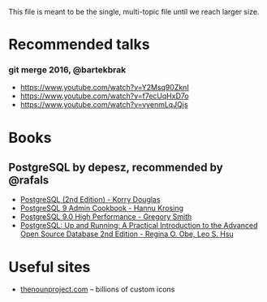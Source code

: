 This file is meant to be the single, multi-topic file until we reach larger size.

# Recommended talks

### git merge 2016, @bartekbrak

- https://www.youtube.com/watch?v=Y2Msq90ZknI
- https://www.youtube.com/watch?v=f7ecUqHxD7o
- https://www.youtube.com/watch?v=vyenmLqJQjs

# Books

## PostgreSQL by depesz, recommended by @rafals
- [PostgreSQL (2nd Edition) - Korry Douglas](https://www.amazon.com/PostgreSQL-2nd-Edition-Korry-Douglas/dp/0672327562/ref=sr_1_5?ie=UTF8&qid=1343995455&sr=8-5&keywords=postgresql)
- [PostgreSQL 9 Admin Cookbook - Hannu Krosing](https://www.amazon.com/PostgreSQL-Admin-Cookbook-Simon-Riggs/dp/1849510288/ref=sr_1_4?ie=UTF8&qid=1343995455&sr=8-4&keywords=postgresql)
- [PostgreSQL 9.0 High Performance - Gregory Smith](https://www.amazon.com/PostgreSQL-High-Performance-Gregory-Smith/dp/184951030X/ref=sr_1_1?ie=UTF8&qid=1343995455&sr=8-1&keywords=postgresql)
- [PostgreSQL: Up and Running: A Practical Introduction to the Advanced Open Source Database 2nd Edition - Regina O. Obe, Leo S. Hsu](https://www.amazon.com/PostgreSQL-Practical-Introduction-Advanced-Database/dp/1449373194/ref=sr_1_1?ie=UTF8&qid=1485511506&sr=8-1&keywords=postgresql+up+and+running)

# Useful sites
- [thenounproject.com](https://thenounproject.com/) – billions of custom icons
